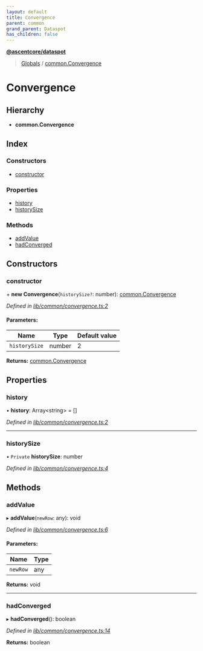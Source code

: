 ```yaml
---
layout: default
title: Convergence
parent: common
grand_parent: Dataspot
has_children: false
---
```


**[@ascentcore/dataspot](../README.md)**

> [Globals](../globals.md) / [common.Convergence](common_convergence)

# Convergence

## Hierarchy

* **common.Convergence**

## Index

### Constructors

* [constructor](common_convergence#constructor)

### Properties

* [history](common_convergence#history)
* [historySize](common_convergence#historysize)

### Methods

* [addValue](common_convergence#addvalue)
* [hadConverged](common_convergence#hadconverged)

## Constructors

### constructor

\+ **new Convergence**(`historySize?`: number): [common.Convergence](common_convergence)

*Defined in [lib/common/convergence.ts:2](https://github.com/ascentcore/dataspot/blob/0dd3d5b/lib/common/convergence.ts#L2)*

#### Parameters:

Name | Type | Default value |
------ | ------ | ------ |
`historySize` | number | 2 |

**Returns:** [common.Convergence](common_convergence)

## Properties

### history

•  **history**: Array\<string> = []

*Defined in [lib/common/convergence.ts:2](https://github.com/ascentcore/dataspot/blob/0dd3d5b/lib/common/convergence.ts#L2)*

___

### historySize

• `Private` **historySize**: number

*Defined in [lib/common/convergence.ts:4](https://github.com/ascentcore/dataspot/blob/0dd3d5b/lib/common/convergence.ts#L4)*

## Methods

### addValue

▸ **addValue**(`newRow`: any): void

*Defined in [lib/common/convergence.ts:6](https://github.com/ascentcore/dataspot/blob/0dd3d5b/lib/common/convergence.ts#L6)*

#### Parameters:

Name | Type |
------ | ------ |
`newRow` | any |

**Returns:** void

___

### hadConverged

▸ **hadConverged**(): boolean

*Defined in [lib/common/convergence.ts:14](https://github.com/ascentcore/dataspot/blob/0dd3d5b/lib/common/convergence.ts#L14)*

**Returns:** boolean
